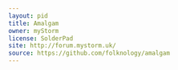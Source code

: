 ```yaml
---
layout: pid
title: Amalgam
owner: myStorm
license: SolderPad
site: http://forum.mystorm.uk/
source: https://github.com/folknology/amalgam
---
```

